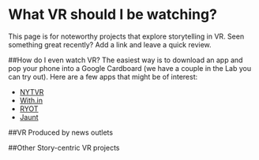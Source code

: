 # What VR should I be watching?
This page is for noteworthy projects that explore storytelling in VR. Seen something
great recently? Add a link and leave a quick review.

##How do I even watch VR?
The easiest way is to download an app and pop your phone into a Google Cardboard
(we have a couple in the Lab you can try out). Here are a few apps that might be of
interest:

  * [NYTVR](http://www.nytimes.com/marketing/nytvr/)
  * [With.in](http://with.in/)
  * [RYOT](http://ryot.huffingtonpost.com/welcome-to-ryot/)
  * [Jaunt](https://www.jauntvr.com/get-the-app/)

##VR Produced by news outlets

##Other Story-centric VR projects
